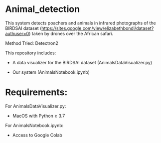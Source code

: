 # Animal_detection
This system detects poachers and animals in infrared photographs of the BIRDSAI dataset (https://sites.google.com/view/elizabethbondi/dataset?authuser=0) taken by drones over the African safari.

Method Tried: Detectron2

This repository includes:

- A data visualizer for the BIRDSAI dataset (AnimalsDataVisualizer.py)

- Our system (AnimalsNotebook.ipynb)

# Requirements:
For AnimalsDataVisualizer.py:

- MacOS with Python ≥ 3.7

For AnimalsNotebook.ipynb:

- Access to Google Colab
